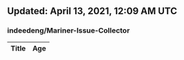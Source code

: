 ## Updated: April 13, 2021, 12:09 AM UTC


### indeedeng/Mariner-Issue-Collector
|**Title**|**Age**|
|:----|:----|